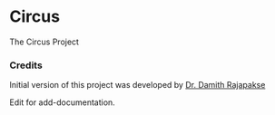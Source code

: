 # Circus
The Circus Project

### Credits

Initial version of this project was developed by [Dr. Damith Rajapakse](https://github.com/damithc)

Edit for add-documentation.